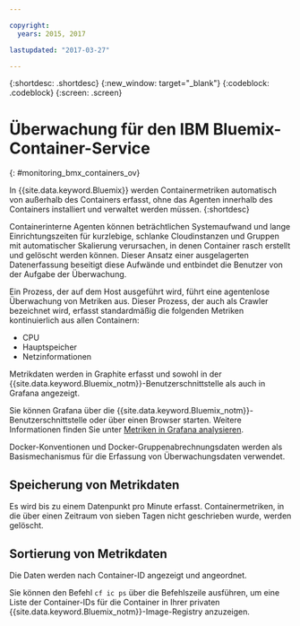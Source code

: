 ```yaml
---

copyright:
  years: 2015, 2017

lastupdated: "2017-03-27"

---
```



{:shortdesc: .shortdesc}
{:new_window: target="_blank"}
{:codeblock: .codeblock}
{:screen: .screen}


# Überwachung für den IBM Bluemix-Container-Service
{: #monitoring_bmx_containers_ov}

In {{site.data.keyword.Bluemix}} werden Containermetriken automatisch von außerhalb des Containers erfasst, ohne das Agenten innerhalb des Containers installiert und verwaltet werden müssen.
{:shortdesc}

Containerinterne Agenten können beträchtlichen Systemaufwand und lange Einrichtungszeiten für kurzlebige, schlanke Cloudinstanzen und Gruppen mit automatischer Skalierung verursachen, in denen Container rasch erstellt und gelöscht werden können. Dieser Ansatz einer ausgelagerten Datenerfassung beseitigt diese Aufwände und entbindet die Benutzer von der Aufgabe der Überwachung.

Ein Prozess, der auf dem Host ausgeführt wird, führt eine agentenlose Überwachung von Metriken aus. Dieser Prozess, der auch als Crawler bezeichnet wird, erfasst standardmäßig die folgenden Metriken kontinuierlich aus allen Containern:

* CPU
* Hauptspeicher
* Netzinformationen

Metrikdaten werden in Graphite erfasst und sowohl in der {{site.data.keyword.Bluemix_notm}}-Benutzerschnittstelle als auch in Grafana angezeigt. 

Sie können Grafana über die {{site.data.keyword.Bluemix_notm}}-Benutzerschnittstelle oder über einen Browser starten. Weitere Informationen finden Sie unter [Metriken in Grafana analysieren](../grafana/monitoring_analyzing_metrics_grafana.html#analyzing_metrics_grafana).

Docker-Konventionen und Docker-Gruppenabrechnungsdaten werden als Basismechanismus für die Erfassung von Überwachungsdaten verwendet.

## Speicherung von Metrikdaten

Es wird bis zu einem Datenpunkt pro Minute erfasst. Containermetriken, in die über einen Zeitraum von sieben Tagen nicht geschrieben wurde, werden gelöscht.
    
## Sortierung von Metrikdaten

Die Daten werden nach Container-ID angezeigt und angeordnet. 

Sie können den Befehl `cf ic ps` über die Befehlszeile ausführen, um eine Liste der Container-IDs für die Container in Ihrer privaten {{site.data.keyword.Bluemix_notm}}-Image-Registry anzuzeigen.

